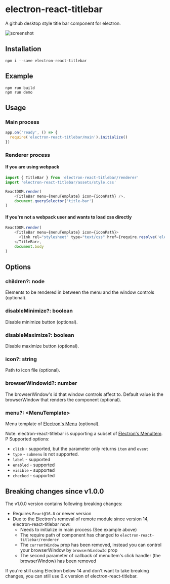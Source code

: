 # electron-react-titlebar
A github desktop style title bar component for electron.

![screenshot](https://github.com/KochiyaOcean/electron-react-titlebar/raw/master/app/screenshot.PNG)

## Installation

```
npm i --save electron-react-titlebar
```

## Example

```
npm run build
npm run demo
```

## Usage

### Main process

```javascript
app.on('ready', () => {
  require('electron-react-titlebar/main').initialize()
})
```

### Renderer process

#### If you are using webpack

```javascript
import { TitleBar } from 'electron-react-titlebar/renderer'
import 'electron-react-titlebar/assets/style.css'

ReactDOM.render(
    <TitleBar menu={menuTemplate} icon={iconPath} />,
    document.querySelector('title-bar')
)
```

#### If you're not a webpack user and wants to load css directly

```js
ReactDOM.render(
    <TitleBar menu={menuTemplate} icon={iconPath}>
      <link rel="stylesheet" type="text/css" href={require.resolve('electron-react-titlebar/assets/style.css')} />
    </TitleBar>,
    document.body
)
```

## Options

### children?: node

Elements to be rendered in between the menu and the window controls (optional).

### disableMinimize?: boolean

Disable minimize button (optional).

### disableMaximize?: boolean

Disable maximize button (optional).

### icon?: string

Path to icon file (optional).

### browserWindowId?: number

The browserWindow's id that window controls affect to. Default value is the browserWindow that renders the component (optional).

### menu?: \<MenuTemplate\>

Menu template of [Electron's Menu](https://github.com/electron/electron/blob/master/docs/api/menu.md#main-process) (optional).

Note: electron-react-titlebar is supporting a subset of [Electron's MenuItem](https://github.com/electron/electron/blob/master/docs/api/menu-item.md).
P
Supported options:

* `click` - supported, but the parameter only returns `item` and `event`
* `type` - `submenu` is not supported.
* `label` - supported
* `enabled` - supported
* `visible` - supported
* `checked` - supported


## Breaking changes since v1.0.0

The v1.0.0 version contains following breaking changes:

- Requires `React@16.8` or newer version
- Due to the Electron's removal of remote module since version 14, electron-react-titlebar now:
  - Needs to initialize in main process (See example above)
  - The require path of component has changed to `electron-react-titlebar/renderer`
  - The `currentWindow` prop has been removed, instead you can control your browserWindow by `browserWindowId` prop
  - The second parameter of callback of menuItem's click handler (the browserWindow) has been removed

If you're still using Electron below 14 and don't want to take breaking changes, you can still use 0.x version of electron-react-titlebar.
